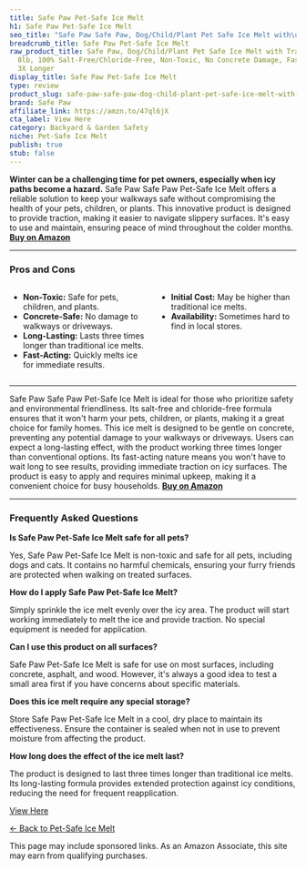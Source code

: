 ```yaml
---
title: Safe Paw Pet-Safe Ice Melt
h1: Safe Paw Pet-Safe Ice Melt
seo_title: "Safe Paw Safe Paw, Dog/Child/Plant Pet Safe Ice Melt with\u2026"
breadcrumb_title: Safe Paw Pet-Safe Ice Melt
raw_product_title: Safe Paw, Dog/Child/Plant Pet Safe Ice Melt with Traction Agent,
  8lb, 100% Salt-Free/Chloride-Free, Non-Toxic, No Concrete Damage, Fast Acting, Lasts
  3X Longer
display_title: Safe Paw Pet-Safe Ice Melt
type: review
product_slug: safe-paw-safe-paw-dog-child-plant-pet-safe-ice-melt-with-traction-agent-a28d8bba
brand: Safe Paw
affiliate_link: https://amzn.to/47ql6jX
cta_label: View Here
category: Backyard & Garden Safety
niche: Pet-Safe Ice Melt
publish: true
stub: false
---
```


<div id="intro" class="full-width">
  <p><strong>Winter can be a challenging time for pet owners, especially when icy paths become a hazard.</strong> Safe Paw Safe Paw Pet-Safe Ice Melt offers a reliable solution to keep your walkways safe without compromising the health of your pets, children, or plants. This innovative product is designed to provide traction, making it easier to navigate slippery surfaces. It's easy to use and maintain, ensuring peace of mind throughout the colder months. <a href="https://amzn.to/47ql6jX" rel="nofollow sponsored noopener" target="_blank"><strong>Buy on Amazon</strong></a></p>
</div>

<hr />
<h3 id="pros-cons">Pros and Cons</h3>
<div class="pc-grid" style="display:grid;grid-template-columns:1fr 1fr;gap:16px;">
  <ul>
    <li><strong>Non-Toxic:</strong> Safe for pets, children, and plants.</li>
    <li><strong>Concrete-Safe:</strong> No damage to walkways or driveways.</li>
    <li><strong>Long-Lasting:</strong> Lasts three times longer than traditional ice melts.</li>
    <li><strong>Fast-Acting:</strong> Quickly melts ice for immediate results.</li>
  </ul>
  <ul>
    <li><strong>Initial Cost:</strong> May be higher than traditional ice melts.</li>
    <li><strong>Availability:</strong> Sometimes hard to find in local stores.</li>
  </ul>
</div>
<hr />

<div class="full-width">
  <p>Safe Paw Safe Paw Pet-Safe Ice Melt is ideal for those who prioritize safety and environmental friendliness. Its salt-free and chloride-free formula ensures that it won't harm your pets, children, or plants, making it a great choice for family homes. This ice melt is designed to be gentle on concrete, preventing any potential damage to your walkways or driveways. Users can expect a long-lasting effect, with the product working three times longer than conventional options. Its fast-acting nature means you won't have to wait long to see results, providing immediate traction on icy surfaces. The product is easy to apply and requires minimal upkeep, making it a convenient choice for busy households. <a href="https://amzn.to/47ql6jX" rel="nofollow sponsored noopener" target="_blank"><strong>Buy on Amazon</strong></a></p>
</div>

<hr />
<h3 id="faqs">Frequently Asked Questions</h3>

<p><strong>Is Safe Paw Pet-Safe Ice Melt safe for all pets?</strong></p>
<p>Yes, Safe Paw Pet-Safe Ice Melt is non-toxic and safe for all pets, including dogs and cats. It contains no harmful chemicals, ensuring your furry friends are protected when walking on treated surfaces.</p>

<p><strong>How do I apply Safe Paw Pet-Safe Ice Melt?</strong></p>
<p>Simply sprinkle the ice melt evenly over the icy area. The product will start working immediately to melt the ice and provide traction. No special equipment is needed for application.</p>

<p><strong>Can I use this product on all surfaces?</strong></p>
<p>Safe Paw Pet-Safe Ice Melt is safe for use on most surfaces, including concrete, asphalt, and wood. However, it's always a good idea to test a small area first if you have concerns about specific materials.</p>

<p><strong>Does this ice melt require any special storage?</strong></p>
<p>Store Safe Paw Pet-Safe Ice Melt in a cool, dry place to maintain its effectiveness. Ensure the container is sealed when not in use to prevent moisture from affecting the product.</p>

<p><strong>How long does the effect of the ice melt last?</strong></p>
<p>The product is designed to last three times longer than traditional ice melts. Its long-lasting formula provides extended protection against icy conditions, reducing the need for frequent reapplication.</p>
<p><a class="btn" href="https://amzn.to/47ql6jX" target="_blank" rel="nofollow sponsored noopener">View Here</a></p>
<p><a href="/roundups/backyard-garden-safety/pet-safe-ice-melt/">← Back to Pet-Safe Ice Melt</a></p>
<aside class="disclosure">This page may include sponsored links. As an Amazon Associate, this site may earn from qualifying purchases.</aside>
